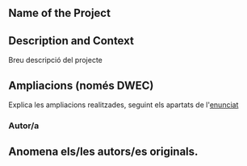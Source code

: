 ## Name of the Project

## Description and Context

Breu descripció del projecte

## Ampliacions (només DWEC)
Explica les ampliacions realitzades, seguint els apartats de l'[enunciat](https://docs.google.com/document/d/165mvqgcaXJqPGgYvXEPV7a5pfU50RyFaRqMssPvsdtE/edit#heading=h.nqp4aq2vs9d2)

### Autor/a
Anomena els/les autors/es originals.
---
